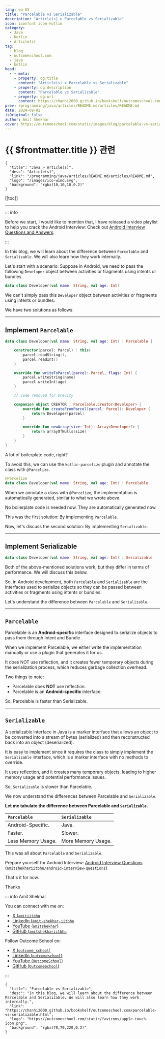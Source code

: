 ```yaml
---
lang: en-US
title: "Parcelable vs Serializable"
description: "Article(s) > Parcelable vs Serializable"
icon: iconfont icon-kotlin
category:
  - Java
  - Kotlin
  - Article(s)
tag:
  - blog
  - outcomeschool.com
  - java
  - kotlin
head:
  - - meta:
    - property: og:title
      content: "Article(s) > Parcelable vs Serializable"
    - property: og:description
      content: "Parcelable vs Serializable"
    - property: og:url
      content: https://chanhi2000.github.io/bookshelf/outcomeschool.com/parcelable-vs-serializable.html
prev: /programming/java/articles/README.md/articles/README.md
date: 2024-09-02
isOriginal: false
author: Amit Shekhar
cover: https://outcomeschool.com/static/images/blog/parcelable-vs-serializable.png
---
```


# {{ $frontmatter.title }} 관련

```component VPCard
{
  "title": "Java > Article(s)",
  "desc": "Article(s)",
  "link": "/programming/java/articles/README.md/articles/README.md",
  "logo": "/images/ico-wind.svg",
  "background": "rgba(10,10,10,0.2)"
}
```

[[toc]]

---

<SiteInfo
  name="Parcelable vs Serializable"
  desc="In this blog, we will learn about the difference between Parcelable and Serializable. We will also learn how they work internally."
  url="https://outcomeschool.com/parcelable-vs-serializable"
  logo="https://outcomeschool.com/static/favicons/apple-touch-icon.png"
  preview="https://outcomeschool.com/static/images/blog/parcelable-vs-serializable.png"/>

::: info

Before we start, I would like to mention that, I have released a video playlist to help you crack the Android Interview: Check out [<FontIcon icon="fa-brands fa-youtube"/>Android Interview Questions and Answers](https://youtube.com/playlist?list=PL_I3TGB7aK6jNBMZkw3FYdJXyf7quHdI8).

:::

In this blog, we will learn about the difference between `Parcelable` and `Serializable`. We will also learn how they work internally.

Let's start with a scenario: Suppose in Android, we need to pass the following `Developer` object between activities or fragments using intents or bundles.

```kotlin
data class Developer(val name: String, val age: Int)
```

We can't simply pass this `Developer` object between activities or fragments using intents or bundles.

We have two solutions as follows:

---

## Implement `Parcelable`

```kotlin
data class Developer(val name: String, val age: Int) : Parcelable {

    constructor(parcel: Parcel) : this(
        parcel.readString(),
        parcel.readInt()
    )

    override fun writeToParcel(parcel: Parcel, flags: Int) {
        parcel.writeString(name)
        parcel.writeInt(age)
    }

    // code removed for brevity

    companion object CREATOR : Parcelable.Creator<Developer> {
        override fun createFromParcel(parcel: Parcel): Developer {
            return Developer(parcel)
        }

        override fun newArray(size: Int): Array<Developer?> {
            return arrayOfNulls(size)
        }
    }
}
```

A lot of boilerplate code, right?

To avoid this, we can use the `kotlin-parcelize` plugin and annotate the class with `@Parcelize`.

```kotlin
@Parcelize
data class Developer(val name: String, val age: Int) : Parcelable
```

When we annotate a class with `@Parcelize`, the implementation is automatically generated, similar to what we wrote above.

No boilerplate code is needed now. They are automatically generated now.

This was the first solution: By implementing `Parcelable`.

Now, let's discuss the second solution: By implementing `Serializable`.

---

## Implement Serializable

```kotlin
data class Developer(val name: String, val age: Int) : Serializable
```

Both of the above-mentioned solutions work, but they differ in terms of performance. We will discuss this below.

So, in Android development, both `Parcelable` and `Serializable` are the interfaces used to serialize objects so they can be passed between activities or fragments using intents or bundles.

Let's understand the difference between `Parcelable` and `Serializable`.

---

## `Parcelable`

Parcelable is an **Android-specific** interface designed to serialize objects to pass them through Intent and Bundle .

When we implement Parcelable, we either write the implementation manually or use a plugin that generates it for us.

It does NOT use reflection, and it creates fewer temporary objects during the serialization process, which reduces garbage collection overhead.

Two things to note:

- Parcelable does **NOT** use reflection.
- Parcelable is an **Android-specific** interface.

So, Parcelable is faster than Serializable.

---

## `Serializable`

A serializable interface in Java is a marker interface that allows an object to be converted into a stream of bytes (serialized) and then reconstructed back into an object (deserialized).

It is easy to implement since it requires the class to simply implement the `Serializable` interface, which is a marker interface with no methods to override.

It uses reflection, and it creates many temporary objects, leading to higher memory usage and potential performance issues.

So, `Serializable` is slower than Parcelable.

We now understand the differences between Parcelable and `Serializable`.

**Let me tabulate the difference between Parcelable and `Serializable`.**

| `Parcelable` | `Serializable` |
| :-- | :-- |
| Android-Specific. | Java. |
| Faster. | Slower. |
| Less Memory Usage. | More Memory Usage. |

This was all about `Parcelable` and `Serializable`.

Prepare yourself for Android Interview: [Android Interview Questions (<FontIcon icon="iconfont icon-github"/>`amitshekhariitbhu/android-interview-questions`)](https://github.com/amitshekhariitbhu/android-interview-questions)

<SiteInfo
  name="amitshekhariitbhu/android-interview-questions"
  desc="Your Cheat Sheet For Android Interview - Android Interview Questions and Answers"
  url="https://github.com/amitshekhariitbhu/android-interview-questions/"
  logo="https://github.githubassets.com/favicons/favicon-dark.svg"
  preview="https://repository-images.githubusercontent.com/96704265/3a1039a7-29ee-425d-b4ea-53fcff2c1db7"/>

That's it for now.

Thanks

::: info Amit Shekhar

You can connect with me on:

- [X (<FontIcon icon="fa-brands fa-x-twitter"/>`amitiitbhu`](https://twitter.com/amitiitbhu)
- [LinkedIn (<FontIcon icon="fa-brands fa-linkedin"/>`amit-shekhar-iitbhu`](https://linkedin.com/in/amit-shekhar-iitbhu)
- [YouTube (<FontIcon icon="fa-brands fa-youtube"/>`amitshekhar`)](https://youtube.com/@amitshekhar)
- [GitHub (<FontIcon icon="iconfont icon-github"/>`amitshekhariitbhu`](https://github.com/amitshekhariitbhu)

Follow Outcome School on:

- [X (<FontIcon icon="fa-brands fa-x-twitter"/>`outcome_school`)](https://twitter.com/outcome_school)
- [LinkedIn (<FontIcon icon="fa-brands fa-linkedin"/>`outcomeschool`)](https://linkedin.com/company/outcomeschool)
- [YouTube (<FontIcon icon="fa-brands fa-youtube"/>`OutcomeSchool`)](https://youtube.com/@OutcomeSchool)
- [GitHub (<FontIcon icon="iconfont icon-github"/>`OutcomeSchool`)](http://github.com/OutcomeSchool)

:::

<!-- TODO: add ARTICLE CARD -->
```component VPCard
{
  "title": "Parcelable vs Serializable",
  "desc": "In this blog, we will learn about the difference between Parcelable and Serializable. We will also learn how they work internally.",
  "link": "https://chanhi2000.github.io/bookshelf/outcomeschool.com/parcelable-vs-serializable.html",
  "logo": "https://outcomeschool.com/static/favicons/apple-touch-icon.png",
  "background": "rgba(78,70,220,0.2)"
}
```
